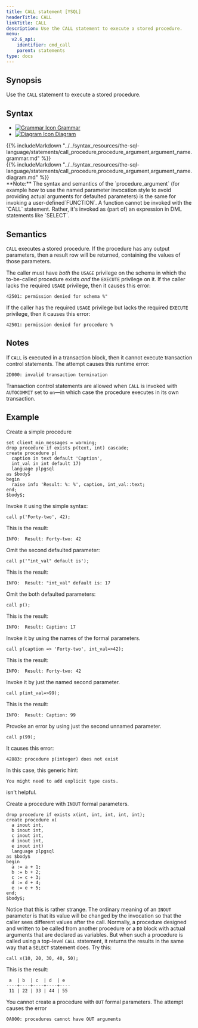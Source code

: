 ```yaml
---
title: CALL statement [YSQL]
headerTitle: CALL
linkTitle: CALL
description: Use the CALL statement to execute a stored procedure.
menu:
  v2.6_api:
    identifier: cmd_call
    parent: statements
type: docs
---
```


## Synopsis

Use the `CALL` statement to execute a stored procedure.

## Syntax

<ul class="nav nav-tabs nav-tabs-yb">
  <li >
    <a href="#grammar" class="nav-link active" id="grammar-tab" data-toggle="tab" role="tab" aria-controls="grammar" aria-selected="true">
      <img src="/icons/file-lines.svg" alt="Grammar Icon">
      Grammar
    </a>
  </li>
  <li>
    <a href="#diagram" class="nav-link" id="diagram-tab" data-toggle="tab" role="tab" aria-controls="diagram" aria-selected="false">
      <img src="/icons/diagram.svg" alt="Diagram Icon">
      Diagram
    </a>
  </li>
</ul>

<div class="tab-content">
  <div id="grammar" class="tab-pane fade show active" role="tabpanel" aria-labelledby="grammar-tab">
  {{% includeMarkdown "../../syntax_resources/the-sql-language/statements/call_procedure,procedure_argument,argument_name.grammar.md" %}}
  </div>
  <div id="diagram" class="tab-pane fade" role="tabpanel" aria-labelledby="diagram-tab">
  {{% includeMarkdown "../../syntax_resources/the-sql-language/statements/call_procedure,procedure_argument,argument_name.diagram.md" %}}
  </div>
</div>
**Note:** The syntax and semantics of the `procedure_argument` (for example how to use the named parameter invocation style to avoid providing actual arguments for defaulted parameters) is the same for invoking a user-defined`FUNCTION`. A function cannot be invoked with the `CALL` statement. Rather, it's invoked as (part of) an expression in DML statements like `SELECT`.


## Semantics

`CALL` executes a stored procedure. If the procedure has any output parameters, then a result row will be returned, containing the values of those parameters.

The caller must have _both_ the `USAGE` privilege on the schema in which the to-be-called procedure exists _and_ the  `EXECUTE` privilege on it. If the caller lacks the required `USAGE` privilege, then it causes this error:

```
42501: permission denied for schema %"
```

If the caller has the required `USAGE` privilege but lacks the required `EXECUTE` privilege, then it causes this error:

```
42501: permission denied for procedure %
```

## Notes

If `CALL` is executed in a transaction block, then it cannot execute transaction control statements. The attempt causes this runtime error:

```
2D000: invalid transaction termination
```

Transaction control statements are  allowed when `CALL` is invoked with `AUTOCOMMIT` set to `on`—in which case the procedure executes in its own transaction.

## Example

Create a simple procedure

```plpgsql
set client_min_messages = warning;
drop procedure if exists p(text, int) cascade;
create procedure p(
  caption in text default 'Caption',
  int_val in int default 17)
  language plpgsql
as $body$
begin
  raise info 'Result: %: %', caption, int_val::text;
end;
$body$;
```

Invoke it using the simple syntax:

```plpgsql
call p('Forty-two', 42);
```
This is the result:

```
INFO:  Result: Forty-two: 42
```
Omit the second defaulted parameter:

```plpgsql
call p('"int_val" default is');
```

This is the result:

```
INFO:  Result: "int_val" default is: 17
```

Omit the both defaulted parameters:

```plpgsql
call p();
```

This is the result:

```
INFO:  Result: Caption: 17
```

Invoke it by using the names of the formal parameters.

```plpgsql
call p(caption => 'Forty-two', int_val=>42);
```

This is the result:

```
INFO:  Result: Forty-two: 42
```

Invoke it by just the named second parameter.

```plpgsql
call p(int_val=>99);
```

This is the result:

```
INFO:  Result: Caption: 99
```

Provoke an error by using just the second unnamed parameter.

```plpgsql
call p(99);
```

It causes this error:

```
42883: procedure p(integer) does not exist
```
In this case, this generic hint:

```
You might need to add explicit type casts.
```

isn't helpful.

Create a procedure with `INOUT` formal parameters.

```plpgsql
drop procedure if exists x(int, int, int, int, int);
create procedure x(
  a inout int,
  b inout int,
  c inout int,
  d inout int,
  e inout int)
  language plpgsql
as $body$
begin
  a := a + 1;
  b := b + 2;
  c := c + 3;
  d := d + 4;
  e := e + 5;
end;
$body$;
```

Notice that this is rather strange. The ordinary meaning of an `INOUT` parameter is that its value will be changed by the invocation so that the caller sees different values after the call. Normally, a procedure designed and written to be called from another procedure or a `DO` block with actual arguments that are declared as variables. But when such a procedure is called using a top-level `CALL` statement, it returns the results in the same way that a `SELECT` statement does. Try this:

```plpgsql
call x(10, 20, 30, 40, 50);
```
This is the result:

```
 a  | b  | c  | d  | e
----+----+----+----+----
 11 | 22 | 33 | 44 | 55
```
You cannot create a procedure with `OUT` formal parameters. The attempt causes the error

```
0A000: procedures cannot have OUT arguments
```
